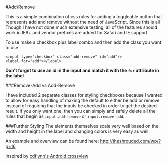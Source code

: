 #Add/Remove

This is a simple combination of css rules for adding a toggleable button that represents add and remove without the need of JavaScript. Since this is all
Though I have not done much extensive testing, all of the features should work in IE9+ and vendor prefixes are added for Safari and IE support.

To use make a checkbox plus label combo and then add the class you want to use

```
<input type="checkbox" class="add-remove" id="add"/>
<label for="add"></label>
```

**Don't forget to use an id in the input and match it with the ```for``` attribute in the label**

###Remove-Add vs Add-Remove

I have included 2 separate classes for styling checkboxes because I wanted to allow for easy handling of making the default to either be add or remove instead of requiring that the inputs be checked in order to get the desired result.
If you only want one, then you can simply and safely delete all the rules that begin as ```input.add-remove``` or ```input.remove-add```.

###Further Styling
The elements themselves scale very well based on the width and height in the label and changing colors is very easy as well. 

An example and overview can be found here: http://theshrouded.com/wp/?p=16

Inspired by [cdflynn's Android crossview](https://github.com/cdflynn/crossview)